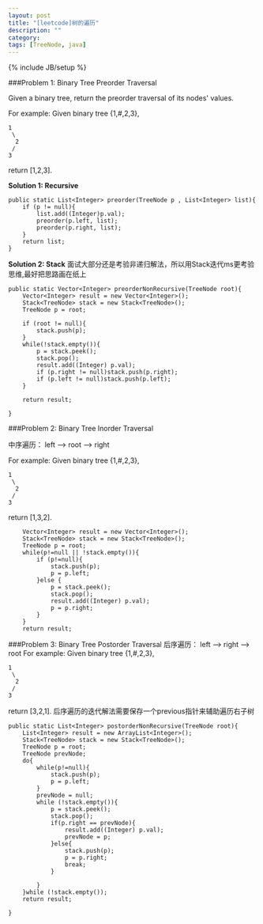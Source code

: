 ```yaml
---
layout: post
title: "[leetcode]树的遍历"
description: ""
category: 
tags: [TreeNode, java]
---
```

{% include JB/setup %}

###Problem 1: Binary Tree Preorder Traversal 


Given a binary tree, return the preorder traversal of its nodes' values.

For example:
Given binary tree {1,#,2,3},

    1
     \
      2
     /
    3
   
return [1,2,3].

**Solution 1: Recursive**

    public static List<Integer> preorder(TreeNode p , List<Integer> list){
        if (p != null){
            list.add((Integer)p.val);
            preorder(p.left, list);
            preorder(p.right, list);
        }
        return list;
    }
    
**Solution 2: Stack**
面试大部分还是考验非递归解法，所以用Stack迭代ms更考验思维,最好把思路画在纸上

    public static Vector<Integer> preorderNonRecursive(TreeNode root){
        Vector<Integer> result = new Vector<Integer>();
        Stack<TreeNode> stack = new Stack<TreeNode>();
        TreeNode p = root;

        if (root != null){
            stack.push(p);
        }
        while(!stack.empty()){
            p = stack.peek();
            stack.pop();
            result.add((Integer) p.val);
            if (p.right != null)stack.push(p.right);
            if (p.left != null)stack.push(p.left);
        }

        return result;

    }
    
###Problem 2: Binary Tree Inorder Traversal 

中序遍历： left --> root --> right

For example:
Given binary tree {1,#,2,3},

    1
     \
      2
     /
    3
return [1,3,2].

        Vector<Integer> result = new Vector<Integer>();
        Stack<TreeNode> stack = new Stack<TreeNode>();
        TreeNode p = root;
        while(p!=null || !stack.empty()){
            if (p!=null){
                stack.push(p);
                p = p.left;
            }else {
                p = stack.peek();
                stack.pop();
                result.add((Integer) p.val);
                p = p.right;
            }
        }
        return result;
###Problem 3: Binary Tree Postorder Traversal 
后序遍历： left --> right --> root
For example:
Given binary tree {1,#,2,3},
  
    1
     \
      2
     /
    3
return [3,2,1].
后序遍历的迭代解法需要保存一个previous指针来辅助遍历右子树

    public static List<Integer> postorderNonRecursive(TreeNode root){
        List<Integer> result = new ArrayList<Integer>();
        Stack<TreeNode> stack = new Stack<TreeNode>();
        TreeNode p = root;
        TreeNode prevNode;
        do{
            while(p!=null){
                stack.push(p);
                p = p.left;
            }
            prevNode = null;
            while (!stack.empty()){
                p = stack.peek();
                stack.pop();
                if(p.right == prevNode){
                    result.add((Integer) p.val);
                    prevNode = p;
                }else{
                    stack.push(p);
                    p = p.right;
                    break;
                }

            }
        }while (!stack.empty());
        return result;

    }